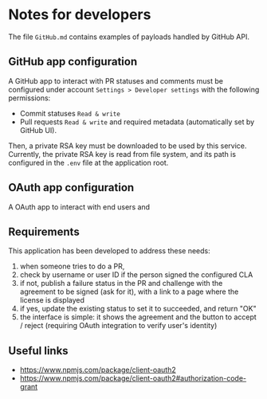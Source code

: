 # Notes for developers
The file `GitHub.md` contains examples of payloads handled by GitHub API.

## GitHub app configuration
A GitHub app to interact with PR statuses and comments must be configured under account `Settings > Developer settings` with the following permissions:

* Commit statuses `Read & write`
* Pull requests `Read & write`
and required metadata (automatically set by GitHub UI).

Then, a private RSA key must be downloaded to be used by this service.
Currently, the private RSA key is read from file system, and its path is configured in the `.env` file at the application root.

## OAuth app configuration
A OAuth app to interact with end users and


## Requirements
This application has been developed to address these needs:

1. when someone tries to do a PR,
2. check by username or user ID if the person signed the configured CLA
3. if not, publish a failure status in the PR and challenge with the agreement to be signed (ask for it), with a link to a page where the license is displayed
4. if yes, update the existing status to set it to succeeded, and return "OK"
5. the interface is simple: it shows the agreement and the button to accept / reject (requiring OAuth integration to verify user's identity)

## Useful links

* https://www.npmjs.com/package/client-oauth2
* https://www.npmjs.com/package/client-oauth2#authorization-code-grant
